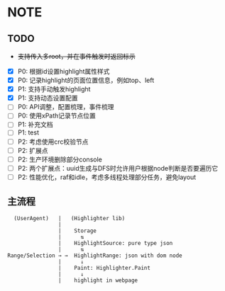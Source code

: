 # NOTE

## TODO

- ~~支持传入多root，并在事件触发时返回标示~~
- [x] P0: 根据id设置highlight属性样式
- [x] P0: 记录highlight的页面位置信息，例如top、left
- [x] P1: 支持手动触发highlight
- [x] P1: 支持动态设置配置
- [ ] P0: API调整，配置梳理，事件梳理
- [ ] P0: 使用xPath记录节点位置
- [ ] P1: 补充文档
- [ ] P1: test
- [ ] P2: 考虑使用crc校验节点
- [ ] P2: 扩展点
- [ ] P2: 生产环境删除部分console
- [ ] P2: 两个扩展点：uuid生成与DFS时允许用户根据node判断是否要遍历它
- [ ] P2: 性能优化，raf和idle，考虑多线程处理部分任务，避免layout

## 主流程

```text
  (UserAgent)   |   (Highlighter lib)
                |
                |    Storage
                |      ⇅
                |    HighlightSource: pure type json
                |      ⇅
Range/Selection → →  HighlightRange: json with dom node
                |      ↓
                |    Paint: Highlighter.Paint
                |      ↓
                |    highlight in webpage

```
